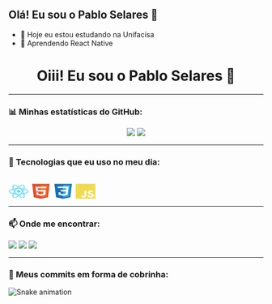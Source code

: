 ## Olá! Eu sou o Pablo Selares 👋

- 🔭 Hoje eu estou estudando na Unifacisa
- 🌱 Aprendendo React Native

<h1 align="center">Oiii! Eu sou o Pablo Selares 👋</h1>

---

### 📊 Minhas estatísticas do GitHub:

<div align="center">
  <img height="180em" src="https://github-readme-stats.vercel.app/api?username=PabloSelares&show_icons=true&theme=radical&hide=issues&count_private=true&hide_border=true"/>
  <img height="180em" src="https://github-readme-stats.vercel.app/api/top-langs/?username=PabloSelares&layout=compact&langs_count=7&theme=radical&hide_border=true"/>
</div>

---

### 🚀 Tecnologias que eu uso no meu dia:

<div style="display: inline_block"><br>
  <img align="center" alt="React" height="30" width="40" src="https://raw.githubusercontent.com/devicons/devicon/master/icons/react/react-original.svg">
  <img align="center" alt="HTML" height="30" width="40" src="https://raw.githubusercontent.com/devicons/devicon/master/icons/html5/html5-original.svg">
  <img align="center" alt="CSS" height="30" width="40" src="https://raw.githubusercontent.com/devicons/devicon/master/icons/css3/css3-original.svg">
  <img align="center" alt="JavaScript" height="30" width="40" src="https://raw.githubusercontent.com/devicons/devicon/master/icons/javascript/javascript-plain.svg">
</div>

---

### 📫 Onde me encontrar:

<div>
  <a href="https://www.instagram.com/pablo.selares/" target="_blank"><img src="https://img.shields.io/badge/Instagram-FF0077?style=for-the-badge&logo=instagram&logoColor=white"></a>
  <a href="mailto:pabloselares@gmail.com" target="_blank"><img src="https://img.shields.io/badge/Gmail-D14836?style=for-the-badge&logo=gmail&logoColor=white"></a>
  <a href="https://www.linkedin.com/in/pablo-selares-274424278/" target="_blank"><img src="https://img.shields.io/badge/LinkedIn-0077B5?style=for-the-badge&logo=linkedin&logoColor=white"></a>
</div>

---

### 🐍 Meus commits em forma de cobrinha:

![Snake animation](./github-contribution-grid-snake.svg)

